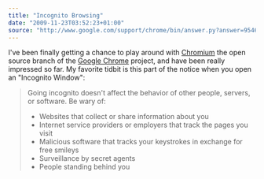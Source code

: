 ```yaml
---
title: "Incognito Browsing"
date: "2009-11-23T03:52:23+01:00"
source: "http://www.google.com/support/chrome/bin/answer.py?answer=95464&hl=en"
---
```


I've been finally getting a chance to play around with [Chromium](http://www.chromium.org/) the open source branch of the [Google Chrome](http://www.google.com/chrome) project, and have been really impressed so far. My favorite tidbit is this part of the notice when you open an "Incognito Window":

<blockquote>
<p>Going incognito doesn't affect the behavior of other people, servers, or software. Be wary of:</p>
<ul>
<li>Websites that collect or share information about you</li>
<li>Internet service providers or employers that track the pages you visit</li>
<li>Malicious software that tracks your keystrokes in exchange for free smileys</li>
<li>Surveillance by secret agents</li>
<li>People standing behind you</li>
</ul>
</blockquote>
